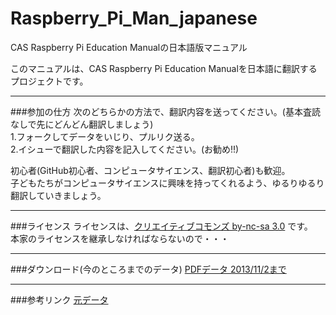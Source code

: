 Raspberry_Pi_Man_japanese
=========================

CAS Raspberry Pi Education Manualの日本語版マニュアル

このマニュアルは、CAS Raspberry Pi Education Manualを日本語に翻訳するプロジェクトです。

---
###参加の仕方
次のどちらかの方法で、翻訳内容を送ってください。(基本査読なしで先にどんどん翻訳しましょう)  
  1.フォークしてデータをいじり、プルリク送る。  
  2.イシューで翻訳した内容を記入してください。(お勧め!!)    

初心者(GitHub初心者、コンピュータサイエンス、翻訳初心者)も歓迎。  
子どもたちがコンピュータサイエンスに興味を持ってくれるよう、ゆるりゆるり翻訳していきましょう。

---
###ライセンス
  ライセンスは、[クリエイティブコモンズ by-nc-sa 3.0](http://creativecommons.org/licenses/by-nc-sa/3.0/)
  です。  
  本家のライセンスを継承しなければならないので・・・
  
---
###ダウンロード(今のところまでのデータ)
  [PDFデータ 2013/11/2まで](https://www.dropbox.com/s/v3vaszfvsq4xqm2/Raspberry_Pi_Education_Manual_japanese.pdf)

---
###参考リンク
[元データ](http://www.raspberrypi.org/phpBB3/viewtopic.php?f=49&t=28097)
